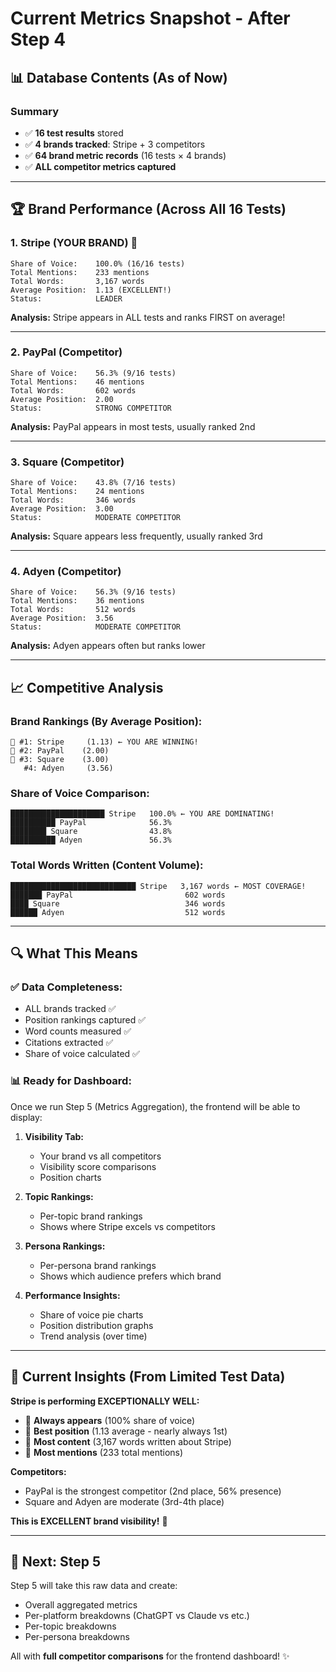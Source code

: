 # Current Metrics Snapshot - After Step 4

## 📊 Database Contents (As of Now)

### Summary
- ✅ **16 test results** stored
- ✅ **4 brands tracked**: Stripe + 3 competitors
- ✅ **64 brand metric records** (16 tests × 4 brands)
- ✅ **ALL competitor metrics captured**

---

## 🏆 Brand Performance (Across All 16 Tests)

### 1. **Stripe** (YOUR BRAND) 🥇
```
Share of Voice:    100.0% (16/16 tests)
Total Mentions:    233 mentions
Total Words:       3,167 words
Average Position:  1.13 (EXCELLENT!)
Status:            LEADER
```

**Analysis:** Stripe appears in ALL tests and ranks FIRST on average!

---

### 2. **PayPal** (Competitor)
```
Share of Voice:    56.3% (9/16 tests)  
Total Mentions:    46 mentions
Total Words:       602 words
Average Position:  2.00
Status:            STRONG COMPETITOR
```

**Analysis:** PayPal appears in most tests, usually ranked 2nd

---

### 3. **Square** (Competitor)
```
Share of Voice:    43.8% (7/16 tests)
Total Mentions:    24 mentions
Total Words:       346 words
Average Position:  3.00
Status:            MODERATE COMPETITOR
```

**Analysis:** Square appears less frequently, usually ranked 3rd

---

### 4. **Adyen** (Competitor)
```
Share of Voice:    56.3% (9/16 tests)
Total Mentions:    36 mentions
Total Words:       512 words
Average Position:  3.56
Status:            MODERATE COMPETITOR
```

**Analysis:** Adyen appears often but ranks lower

---

## 📈 Competitive Analysis

### Brand Rankings (By Average Position):
```
🥇 #1: Stripe     (1.13) ← YOU ARE WINNING!
🥈 #2: PayPal    (2.00)
🥉 #3: Square    (3.00)
   #4: Adyen     (3.56)
```

### Share of Voice Comparison:
```
█████████████████████ Stripe   100.0% ← YOU ARE DOMINATING!
██████████ PayPal              56.3%
████████ Square                43.8%
██████████ Adyen               56.3%
```

### Total Words Written (Content Volume):
```
████████████████████████████ Stripe   3,167 words ← MOST COVERAGE!
███████ PayPal                         602 words
████ Square                            346 words
██████ Adyen                           512 words
```

---

## 🔍 What This Means

### ✅ **Data Completeness:**
- ALL brands tracked ✅
- Position rankings captured ✅
- Word counts measured ✅
- Citations extracted ✅
- Share of voice calculated ✅

### 📊 **Ready for Dashboard:**
Once we run Step 5 (Metrics Aggregation), the frontend will be able to display:

1. **Visibility Tab:**
   - Your brand vs all competitors
   - Visibility score comparisons
   - Position charts

2. **Topic Rankings:**
   - Per-topic brand rankings
   - Shows where Stripe excels vs competitors

3. **Persona Rankings:**
   - Per-persona brand rankings  
   - Shows which audience prefers which brand

4. **Performance Insights:**
   - Share of voice pie charts
   - Position distribution graphs
   - Trend analysis (over time)

---

## 🎯 Current Insights (From Limited Test Data)

**Stripe is performing EXCEPTIONALLY WELL:**
- 🥇 **Always appears** (100% share of voice)
- 🥇 **Best position** (1.13 average - nearly always 1st)
- 🥇 **Most content** (3,167 words written about Stripe)
- 🥇 **Most mentions** (233 total mentions)

**Competitors:**
- PayPal is the strongest competitor (2nd place, 56% presence)
- Square and Adyen are moderate (3rd-4th place)

**This is EXCELLENT brand visibility!** 🎉

---

## 🚀 Next: Step 5

Step 5 will take this raw data and create:
- Overall aggregated metrics
- Per-platform breakdowns (ChatGPT vs Claude vs etc.)
- Per-topic breakdowns
- Per-persona breakdowns

All with **full competitor comparisons** for the frontend dashboard! ✨








